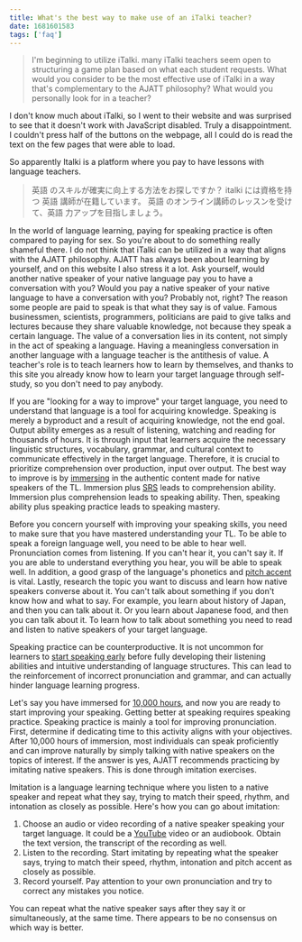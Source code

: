 ```yaml
---
title: What's the best way to make use of an iTalki teacher?
date: 1681601583
tags: ['faq']
---
```


> I'm beginning to utilize iTalki.
> many iTalki teachers seem open to structuring a game plan based on what each student requests.
> What would you consider to be the most effective use of iTalki
> in a way that's complementary to the AJATT philosophy?
> What would you personally look for in a teacher?

I don't know much about iTalki, so I went to their website
and was surprised to see that it doesn't work with JavaScript disabled.
Truly a disappointment.
I couldn't press half of the buttons on the webpage,
all I could do is read the text on the few pages that were able to load.

So apparently Italki is a platform where you pay to have lessons with language teachers.

> 英語 のスキルが確実に向上する方法をお探しですか？
> italki には資格を持つ 英語 講師が在籍しています。
> 英語 のオンライン講師のレッスンを受けて、英語 力アップを目指しましょう。

In the world of language learning,
paying for speaking practice is often compared to paying for sex.
So you're about to do something really shameful there.
I do not think that iTalki can be utilized in a way that aligns with the AJATT philosophy.
AJATT has always been about learning by yourself,
and on this website I also stress it a lot.
Ask yourself,
would another native speaker of your native language
pay you to have a conversation with you?
Would you pay a native speaker of your native language to have a conversation with you?
Probably not, right?
The reason some people are paid to speak is that what they say is of value.
Famous businessmen, scientists, programmers, politicians are paid to
give talks and lectures
because they share valuable knowledge,
not because they speak a certain language.
The value of a conversation lies in its content, not simply in the act of speaking a language.
Having a meaningless conversation in another language
with a language teacher is the antithesis of value.
A teacher's role is to teach learners how to learn by themselves,
and thanks to this site you already know how to learn your target language through self-study,
so you don't need to pay anybody.

If you are "looking for a way to improve" your target language,
you need to understand that
language is a tool for acquiring knowledge.
Speaking is merely a byproduct and a result of acquiring knowledge, not the end goal.
Output ability emerges as a result of listening, watching and reading for thousands of hours.
It is through input that learners acquire the necessary linguistic structures,
vocabulary, grammar,
and cultural context to communicate effectively in the target language.
Therefore, it is crucial to prioritize comprehension over production, input over output.
The best way to improve is by [immersing](whats-immersion.html) in the authentic content
made for native speakers of the TL.
Immersion plus [SRS](spaced-repetition.html) leads to comprehension ability.
Immersion plus comprehension leads to speaking ability.
Then, speaking ability plus speaking practice leads to speaking mastery.

Before you concern yourself with improving your speaking skills,
you need to make sure that you have mastered understanding your TL.
To be able to speak a foreign language well, you need to be able to hear well.
Pronunciation comes from listening.
If you can't hear it, you can't say it.
If you are able to understand everything you hear, you will be able to speak well.
In addition, a good grasp of the language's phonetics
and [pitch accent](japanese-pitch-accents.html) is vital.
Lastly,
research the topic you want to discuss and learn how native speakers converse about it.
You can't talk about something if you don't know how and what to say.
For example, you learn about history of Japan, and then you can talk about it.
Or you learn about Japanese food, and then you can talk about it.
To learn how to talk about something
you need to read and listen to native speakers of your target language.

Speaking practice can be counterproductive.
It is not uncommon for learners to [start speaking early](early-output-or-reading-ahead-of-listening.html)
before fully developing their listening abilities
and intuitive understanding of language structures.
This can lead to the reinforcement of incorrect pronunciation and grammar,
and can actually hinder language learning progress.

Let's say you have immersed for [10,000 hours](mass-immersion.html),
and now you are ready to start improving your speaking.
Getting better at speaking requires speaking practice.
Speaking practice is mainly a tool for improving pronunciation.
First,
determine if dedicating time to this activity aligns with your objectives.
After 10,000 hours of immersion,
most individuals can speak proficiently
and can improve naturally by simply talking with native speakers on the topics of interest.
If the answer is yes,
AJATT recommends practicing by imitating native speakers.
This is done through imitation exercises.

Imitation is a language learning technique where you listen to a native speaker
and repeat what they say,
trying to match their speed, rhythm, and intonation as closely as possible.
Here's how you can go about imitation:

1) Choose an audio or video recording of a native speaker speaking your target language.
   It could be a [YouTube](immersion-with-youtube.html) video or an audiobook.
   Obtain the text version, the transcript of the recording as well.
2) Listen to the recording.
   Start imitating by repeating what the speaker says,
   trying to match their speed, rhythm, intonation and pitch accent as closely as possible.
3) Record yourself.
   Pay attention to your own pronunciation and try to correct any mistakes you notice.

You can repeat what the native speaker says after they say it or simultaneously, at the same time.
There appears to be no consensus on which way is better.
